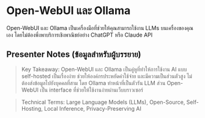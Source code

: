# Open-WebUI และ Ollama

Open-WebUI และ Ollama เป็นเครื่องมือที่ช่วยให้คุณสามารถใช้งาน LLMs บนเครื่องของคุณเอง โดยไม่ต้องพึ่งพาบริการเชิงพาณิชย์อย่าง ChatGPT หรือ Claude API

## Presenter Notes (ข้อมูลสำหรับผู้บรรยาย)

> Key Takeaway: Open-WebUI และ Ollama เป็นคู่หูที่ทำให้การใช้งาน AI แบบ self-hosted เป็นเรื่องง่าย ช่วยให้องค์กรประหยัดค่าใช้จ่าย และมีความเป็นส่วนตัวสูง ไม่ต้องส่งข้อมูลไปยังบุคคลที่สาม โดย Ollama ทำหน้าที่เป็นตัวรัน LLM ส่วน Open-WebUI เป็น interface ที่ช่วยให้ใช้งานง่ายผ่านเว็บบราวเซอร์

> Technical Terms: Large Language Models (LLMs), Open-Source, Self-Hosting, Local Inference, Privacy-Preserving AI
